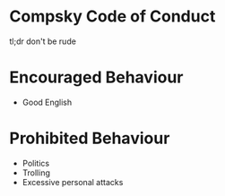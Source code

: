 # Compsky Code of Conduct

tl;dr don't be rude

# Encouraged Behaviour

* Good English

# Prohibited Behaviour

* Politics
* Trolling
* Excessive personal attacks
